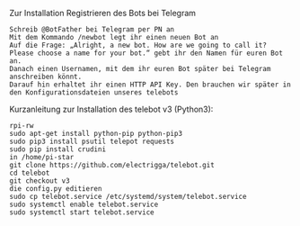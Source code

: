 Zur Installation
Registrieren des Bots bei Telegram

    Schreib @BotFather bei Telegram per PN an
    Mit dem Kommando /newbot legt ihr einen neuen Bot an
    Auf die Frage: „Alright, a new bot. How are we going to call it? Please choose a name for your bot.“ gebt ihr den Namen für euren Bot an.
    Danach einen Usernamen, mit dem ihr euren Bot später bei Telegram anschreiben könnt.
    Darauf hin erhaltet ihr einen HTTP API Key. Den brauchen wir später in den Konfigurationsdateien unseres telebots




Kurzanleitung zur Installation des telebot v3 (Python3):

	rpi-rw
	sudo apt-get install python-pip python-pip3
	sudo pip3 install psutil telepot requests
	sudo pip install crudini
	in /home/pi-star
	git clone https://github.com/electrigga/telebot.git
	cd telebot
	git checkout v3
	die config.py editieren
	sudo cp telebot.service /etc/systemd/system/telebot.service
	sudo systemctl enable telebot.service
	sudo systemctl start telebot.service

